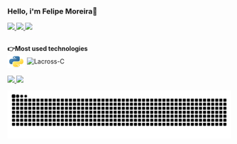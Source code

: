 ### Hello, i'm Felipe Moreira🫡
<div>
  <a href="https://www.instagram.com/lipe_lacross/" target="_blank"><img src="https://img.shields.io/badge/-Instagram-%23E4405F?style=for-the-badge&logo=instagram&logoColor=white" target="_blank">
  </a>
  <a href = "mailto:feliperioscross.br@gmail.com"><img src="https://img.shields.io/badge/Gmail-D14836?style=for-the-badge&logo=gmail&logoColor=white" target="_blank"
  </a>
  <a href="https://www.linkedin.com/in/felipe-moreira-523b35238/" target="_blank"><img src="https://img.shields.io/badge/-LinkedIn-%230077B5?style=for-the-badge&logo=linkedin&logoColor=white">
  </a>
  
  ##
  
</div>
<strong>👉Most used technologies</strong> 
<div style="display: inline_block">
  <img align="center" alt="Lacross-Python" height="30" width="40" src="https://raw.githubusercontent.com/devicons/devicon/master/icons/python/python-original.svg">
  <!--<img align = "center" alt ="Lacross-Java" height="30" width = "40" src="https://cdn.jsdelivr.net/gh/devicons/devicon/icons/java/java-original.svg"/>-->
  <img align="center" alt="Lacross-C" height="30" width="40" src="https://cdn.jsdelivr.net/gh/devicons/devicon/icons/c/c-original.svg"/>
  <!--<img align= "center" alt="Lacross-Javascript" height="30" width="40" src= "https://www.svgrepo.com/show/349419/javascript.svg"/>-->
  <!--<img align= "center" alt="Lacross-Css" height="30" width="40" src="https://www.svgrepo.com/show/452185/css-3.svg"/>-->
  <!--<img align="center" alt="Lacross-Html" height="30" width="40" src="https://www.svgrepo.com/show/452228/html-5.svg"/>-->
</div>
<div align="left" style="display: inline_block"><br>
  <a href="https://github.com/LipeLacross">
  
  <img height="180em" src="https://github-readme-stats.vercel.app/api?username=LipeLacross&&show_icons=true&theme=github_dark&include_all_commits=true&count_private=true"/>
  
  <img height="180em" src="https://github-readme-stats.vercel.app/api/top-langs/?username=LipeLacross&&layout=langs_count=4&&theme=github_dark&&hide=jupyter%20notebook"/>
</div>
  
![Snake animation](https://github.com/LipeLacross/LipeLacross/blob/output/github-contribution-grid-snake.svg)
